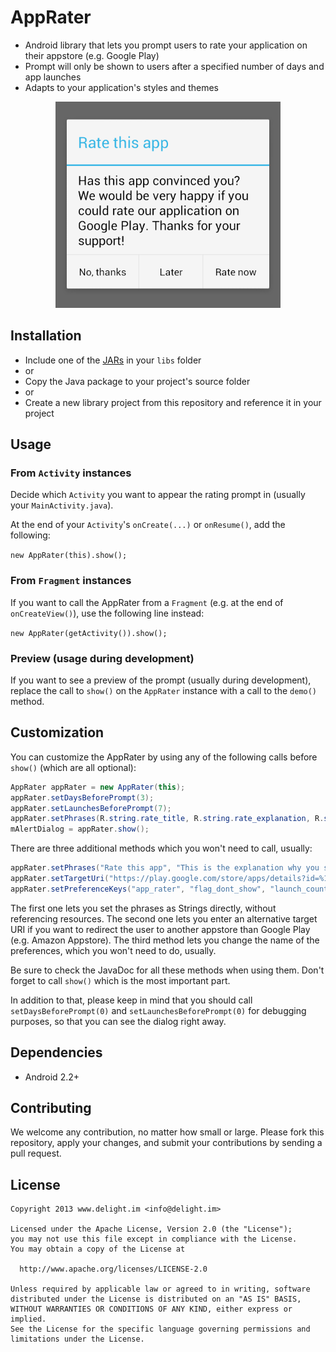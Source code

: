 # AppRater

 * Android library that lets you prompt users to rate your application on their appstore (e.g. Google Play)
 * Prompt will only be shown to users after a specified number of days and app launches
 * Adapts to your application's styles and themes

<p align="center">
	<img src="Screenshot.png" alt="Screenshot" width="360" />
</p>

## Installation

 * Include one of the [JARs](JARs) in your `libs` folder
 * or
 * Copy the Java package to your project's source folder
 * or
 * Create a new library project from this repository and reference it in your project

## Usage

### From `Activity` instances

Decide which `Activity` you want to appear the rating prompt in (usually your ```MainActivity.java```).

At the end of your `Activity`'s `onCreate(...)` or `onResume()`, add the following:

`new AppRater(this).show();`

### From `Fragment` instances

If you want to call the AppRater from a `Fragment` (e.g. at the end of `onCreateView()`), use the following line instead:

`new AppRater(getActivity()).show();`

### Preview (usage during development)

If you want to see a preview of the prompt (usually during development), replace the call to `show()` on the `AppRater` instance with a call to the `demo()` method.

## Customization

You can customize the AppRater by using any of the following calls before ```show()``` (which are all optional):

```java
AppRater appRater = new AppRater(this);
appRater.setDaysBeforePrompt(3);
appRater.setLaunchesBeforePrompt(7);
appRater.setPhrases(R.string.rate_title, R.string.rate_explanation, R.string.rate_now, R.string.rate_later, R.string.rate_never);
mAlertDialog = appRater.show();
```

There are three additional methods which you won't need to call, usually:
```java
appRater.setPhrases("Rate this app", "This is the explanation why you should rate our app.", "Rate now", "Later", "No, thanks");
appRater.setTargetUri("https://play.google.com/store/apps/details?id=%1$s");
appRater.setPreferenceKeys("app_rater", "flag_dont_show", "launch_count", "first_launch_time");
```

The first one lets you set the phrases as Strings directly, without referencing resources. The second one lets you enter an alternative target URI if you want to redirect the user to another appstore than Google Play (e.g. Amazon Appstore). The third method lets you change the name of the preferences, which you won't need to do, usually.

Be sure to check the JavaDoc for all these methods when using them. Don't forget to call ```show()``` which is the most important part.

In addition to that, please keep in mind that you should call `setDaysBeforePrompt(0)` and `setLaunchesBeforePrompt(0)` for debugging purposes, so that you can see the dialog right away.

## Dependencies

 * Android 2.2+

## Contributing

We welcome any contribution, no matter how small or large. Please fork this repository, apply your changes, and submit your contributions by sending a pull request.

## License

```
Copyright 2013 www.delight.im <info@delight.im>

Licensed under the Apache License, Version 2.0 (the "License");
you may not use this file except in compliance with the License.
You may obtain a copy of the License at

  http://www.apache.org/licenses/LICENSE-2.0

Unless required by applicable law or agreed to in writing, software
distributed under the License is distributed on an "AS IS" BASIS,
WITHOUT WARRANTIES OR CONDITIONS OF ANY KIND, either express or implied.
See the License for the specific language governing permissions and
limitations under the License.
```